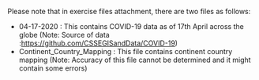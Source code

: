 

Please note that in exercise files attachment, there are two files as follows: 
-  04-17-2020 : This contains COVID-19 data as of 17th April across the globe 
(Note: Source of data :https://github.com/CSSEGISandData/COVID-19) 
- Continent_Country_Mapping : This file contains continent country mapping 
(Note: Accuracy of this file cannot be determined and it might contain some errors) 

